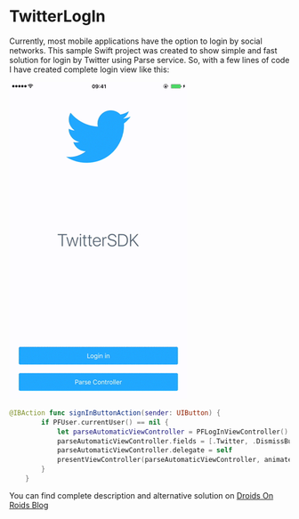 # TwitterLogIn
Currently, most mobile applications have the option to login by social networks. This sample Swift project was created to show simple and fast solution for login by Twitter using Parse service. 
So, with a few lines of code I have created complete login view like this:

![alt tag](https://github.com/DroidsOnRoids/TwitterLogIn/blob/master/PopUpViewController.gif)

```swift
@IBAction func signInButtonAction(sender: UIButton) {
        if PFUser.currentUser() == nil {
            let parseAutomaticViewController = PFLogInViewController()
            parseAutomaticViewController.fields = [.Twitter, .DismissButton]
            parseAutomaticViewController.delegate = self
            presentViewController(parseAutomaticViewController, animated: true, completion: nil)
        }
    }
```
You can find complete description and alternative solution on
[Droids On Roids Blog](http://www.thedroidsonroids.com/blog)

